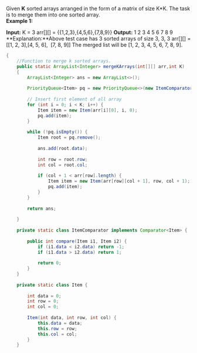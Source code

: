 Given **K** sorted arrays arranged in the form of a matrix of size K*K. The task is to merge them into one sorted array.  
**Example 1:**

**Input:**
K = 3
arr[][] = {{1,2,3},{4,5,6},{7,8,9}}
**Output:** 1 2 3 4 5 6 7 8 9
**Explanation:**Above test case has 3 sorted
arrays of size 3, 3, 3
arr[][] = [[1, 2, 3],[4, 5, 6], 
[7, 8, 9]]
The merged list will be 
[1, 2, 3, 4, 5, 6, 7, 8, 9].

```java
{
    //Function to merge k sorted arrays.
    public static ArrayList<Integer> mergeKArrays(int[][] arr,int K) 
    {
        ArrayList<Integer> ans = new ArrayList<>();
        
        PriorityQueue<Item> pq = new PriorityQueue<>(new ItemComparator());
        
        // Insert first element of all array
        for (int i = 0; i < K; i++) {
            Item item = new Item(arr[i][0], i, 0);
            pq.add(item);
        }
        
        while (!pq.isEmpty()) {
            Item root = pq.remove();
            
            ans.add(root.data);
            
            int row = root.row;
            int col = root.col;
            
            if (col + 1 < arr[row].length) {
                Item item = new Item(arr[row][col + 1], row, col + 1);
                pq.add(item);
            }
        }
        
        return ans;
        
    }
    
    private static class ItemComparator implements Comparator<Item> {
        
        public int compare(Item i1, Item i2) {
            if (i1.data < i2.data) return -1;
            if (i1.data > i2.data) return 1;
            
            return 0;
        }
    }
    
    private static class Item {
        
        int data = 0;
        int row = 0;
        int col = 0;
        
        Item(int data, int row, int col) {
            this.data = data;
            this.row = row;
            this.col = col;
        }
    }
```
